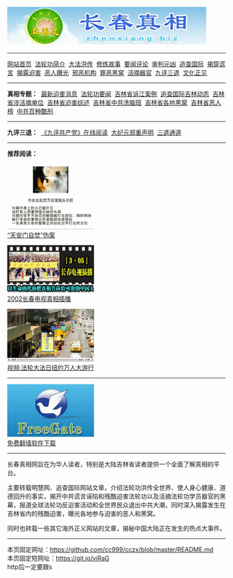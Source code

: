 <p><a href="http://yfde.undo.it"><img src="https://github.com/cc999/cczx/blob/master/ddd.jpg" /></a></p>
<hr>
<a href="http://yfde.undo.it">网站首页</a>&nbsp;
<a href="http://yfde.undo.it/fl/dfjj/" >法轮功简介</a>&nbsp;
<a href="http://yfde.undo.it/fl/dfhc/" >大法洪传</a>&nbsp;
<a href="http://yfde.undo.it/fl/xlgs/" >修炼故事</a>&nbsp;
<a href="http://yfde.undo.it/fl/ywpl/" >要闻评论</a>&nbsp;
<a href="http://yfde.undo.it/fl/spyx/" >审判元凶</a>&nbsp;
<a href="http://yfde.undo.it/fl/zcgj/" >追查国际</a>&nbsp;
<a href="http://yfde.undo.it/fl/jchy/" >揭穿谎言</a>&nbsp;
<a href="http://yfde.undo.it/fl/jlph/" >揭露迫害</a>&nbsp;
<a href="http://yfde.undo.it/fl/erbg/" >恶人曝光</a>&nbsp;
<a href="http://yfde.undo.it/fl/xejg/" >邪恶机构</a>&nbsp;
<a href="http://yfde.undo.it/fl/zehw/" >罪恶黑窝</a>&nbsp;
<a href="http://yfde.undo.it/fl/hzqg/" >活摘器官</a>&nbsp;
<a href="http://yfde.undo.it/fl/ping3/" >九评三退</a>&nbsp;
<a href="http://yfde.undo.it/fl/whzj/" >文化正见</a>
<hr>
<b>真相专题：</b>&nbsp;
<a href="http://yfde.undo.it/fl/jlph/phxx/">最新迫害消息</a>&nbsp;
<a href="http://yfde.undo.it/fl/ywpl/news/">法轮功要闻</a>&nbsp;
<a href="http://yfde.undo.it/fl/spyx/fbjm/">吉林省诉江案例</a>&nbsp;
<a href="http://yfde.undo.it/fl/zcgj/">追查国际吉林动态</a>&nbsp;
<a href="http://yfde.undo.it/fl/hzqg/ssxhz/">吉林省涉活摘单位</a>&nbsp;
<a href="http://yfde.undo.it/fl/jlph/phzsh/">吉林省迫害综述</a>&nbsp;
<a href="http://yfde.undo.it/fl/xejg/lylxnb/">吉林省中共洗脑班</a>&nbsp;
<a href="http://yfde.undo.it/fl/zehw/">吉林省各地黑窝</a>&nbsp;
<a href="http://yfde.undo.it/fl/erbg/">吉林省恶人榜</a>&nbsp;
<a href="http://yfde.undo.it/fl/jlph/kxns/">中共百种酷刑</a>
<hr>
<b>九评三退：</b>&nbsp;
<a href="http://yfde.undo.it/fl/ping3/pping/">《九评共产党》在线阅读</a>&nbsp;
<a href="http://yfde.undo.it/310.html">大纪元郑重声明</a>&nbsp;
<a href="http://yfde.undo.it/pro/?id=5" title="点击声明退出党团队">三退通道</a>
<hr>
<b>推荐阅读：</b><br>
<p><a href="http://yfde.undo.it/fl/jchy/zfwa/"><img style="border-bottom:1px solid #C0C0C0" src="https://github.com/cc999/cczx/blob/master/zf.gif" width="200px" height="150px"/></a><br><a href="http://yfde.undo.it/fl/jchy/zfwa/">“天安门自焚”伪案</a>
<p><a href="http://yfde.undo.it/fl/jlph/dscb/"><img style="border-bottom:1px solid #C0C0C0" src="https://github.com/cc999/cczx/blob/master/s05.jpg" width="200px" height="109px"/></a><br><a href="http://yfde.undo.it/fl/jlph/dscb/">2002长春电视真相插播</a>
<p><a href="http://yfde.undo.it/23587.html"><img style="border-bottom:1px solid #C0C0C0" src="https://github.com/cc999/cczx/blob/master/s06.jpg" width="200px" height="121px"/></a><br><a href="http://yfde.undo.it/23587.html">视频:法轮大法日纽约万人大游行</a>
<hr>
<p><a href="http://yfde.undo.it/pow/"><img style="border-bottom:1px solid #C0C0C0" src="https://github.com/cc999/cczx/blob/master/zy.jpg" width="200px" height="121px"/></a><br><a href="http://yfde.undo.it/pow/">免费翻墙软件下载</a>
<hr>
<p>长春真相网旨在为华人读者，特别是大陆吉林省读者提供一个全面了解真相的平台。
<p>主要转载明慧网、追查国际网站文章，介绍法轮功洪传全世界、使人身心健康、道德回升的事实，揭开中共谎言诬陷和残酷迫害法轮功以及活摘法轮功学员器官的黑幕，报道全球法轮功反迫害活动和全世界民众退出中共大潮，同时深入揭露发生在吉林省内的残酷迫害，曝光各地参与迫害的恶人和黑窝。
<p>同时也转载一些其它海外正义网站的文章，揭秘中国大陆正在发生的热点大事件。
<hr>
<p>本页固定网址：<a href="https://github.com/cc999/cczx">https://github.com/cc999/cczx/blob/master/README.md</a><br>
本页固定短网址：<a href="https://git.io/viRaG">https://git.io/viRaG</a><br>
http后一定要跟s</p>
